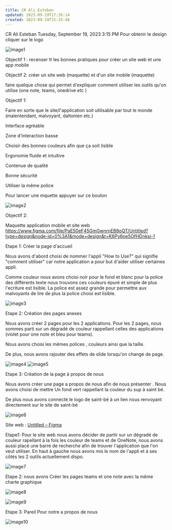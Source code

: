 ```yaml
---
title: CR Ali Esteban
updated: 2023-09-19T17:26:14
created: 2023-09-19T15:15:48
---
```


CR Ali Esteban
Tuesday, September 19, 2023
3:15 PM
Pour obtenir le design cliquer sur le logo

![image1](resources/94b8cb869f4542a5a676da669998a0d6.png)

Objectif 1 : recenser tt les bonnes pratiques pour créer un site web et une app mobile

Objectif 2: créer un site web (maquette) et d'un site mobile (maquette)

faire quelque chose qui permet d'expliquer comment utiliser les outils qu'on utilise (one note, teams, onedrive etc )

Objectif 1:

Faire en sorte que le site/l'application soit utilisable par tout le monde (malentendant, malvoyant, daltonien etc.)

Interface agréable

Zone d'interaction basse

Choisir des bonnes couleurs afin que ça soit lisible

Ergonomie fluide et intuitive

Contenue de qualité

Bonne sécurité

Utiliser la même police

Pour lancer une mquette appuyer sur ce bouton

![image2](resources/6f15114d67db47d3b3564021af8e2610.png)

Objectif 2:

Maquette application mobile et site web
<https://www.figma.com/file/PaE50eF45GmGwnrnEB8oQT/Untitled?type=design&node-id=0%3A1&mode=design&t=K6Py6ne5OfHDnksi-1>

Etape 1: Créer la page d'accueil

Nous avons d'abord choisi de nommer l'appli "How to Use?" qui signifie "comment utiliser" car notre application a pour but d'aider utiliser certaines appli.

Comme couleur nous avons choisi noir pour le fond et blanc pour la police des différents texte nous trouvons ces couleurs épuré et simple de plus l'ecriture est lisible. La police est assez grande pour permettre aux malvoyants de lire de plus la police choisi est lisible.

![image3](resources/9bfeffdc14ca420fa60f8a4750db18ef.png)

Etape 2: Création des pages anexes

Nous avons créer 2 pages pour les 2 applications. Pour les 2 pages, nous sommes parti sur un dégradé de couleur rappellant celles des applications (violet pour one note et bleu pour teams).

Nous avons choisi les mêmes polices , couleurs ainsi que la taille.

De plus, nous avons rajouter des effets de slide lorsqu'on change de page.

![image4](resources/311e1b5b7dc64df3880fec60f654003f.png)
![image5](resources/46336565e78549bbaa9dab66a4c33296.png)

Etape 3: Création de la page à propos de nous

Nous avons créer une page a propos de nous afin de nous présenter . Nous avons choisi de mettre
Un fond vert rappellant la couleur du sup à saint bé.

De plus nous avons connecté le logo de saint-bé à un lien nous renvoyant directement sur le site de saint-bé

![image6](resources/ba2d9f11a0c04861956a087b60955d84.png)

Site web : [Untitled – Figma](https://www.figma.com/file/aPJa7WTPy912Rax2m92SOD/Untitled?type=design&node-id=0-1&mode=design&t=J4KJwCE1KlscLGzB-0)

Etape1:
Pour le site web nous avons décider de partir sur un dégradé de couleur rapellant à la fois les couleur de teams et de OneNote, nous avons aussi placé une barre de recherche afin de trouver l'application que l'on veut utiliser. En haut à gauche nous avons mis le nom de l'appli et à ses côtés les 2 outils actuellement dispo.

![image7](resources/e61728140ee14b09b84fcdce1ff90068.png)

Etape 2:
nous avons Créer les pages teams et one note avec la même charte graphique

![image8](resources/a81f554b17c546f38ee49a5e0e0eeeec.png)

![image9](resources/59e182b5b9304767a86e47087c4b644e.png)

Etape 3: Pareil Pour notre a propos de nous

![image10](resources/8efad9801feb44acb17935f347916417.png)

